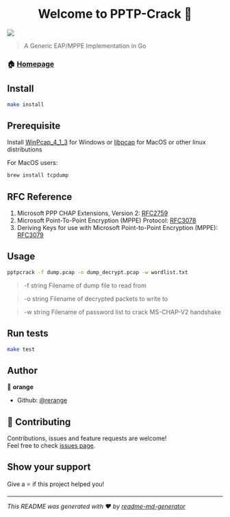 <h1 align="center">Welcome to PPTP-Crack 👋</h1>
<p>
  <img src="https://img.shields.io/badge/version-0.1-blue.svg?cacheSeconds=2592000" />
</p>

> A Generic EAP/MPPE Implementation in Go

### 🏠 [Homepage](https://github.com/rerange/pptpcrack)

## Install

```sh
make install
```

## Prerequisite

Install [WinPcap_4_1_3](https://www.winpcap.org/install/default.htm) for Windows or [libpcap](https://formulae.brew.sh/formula/libpcap) for MacOS or other linux distributions

For MacOS users:

```sh
brew install tcpdump
```

## RFC Reference

1. Microsoft PPP CHAP Extensions, Version 2: [RFC2759](https://tools.ietf.org/html/rfc2759)
2. Microsoft Point-To-Point Encryption (MPPE) Protocol: [RFC3078](https://tools.ietf.org/html/rfc3078)
3. Deriving Keys for use with Microsoft Point-to-Point Encryption (MPPE): [RFC3079](https://tools.ietf.org/html/rfc3079)

## Usage

```bash
pptpcrack -f dump.pcap -o dump_decrypt.pcap -w wordlist.txt 
```

> -f string Filename of dump file to read from

>-o string Filename of decrypted packets to write to

>-w string Filename of password list to crack MS-CHAP-V2 handshake

## Run tests

```sh
make test
```

## Author

👤 **orange**

* Github: [@rerange](https://github.com/rerange)

## 🤝 Contributing

Contributions, issues and feature requests are welcome!<br />Feel free to check [issues page](https://github.com/rerange/pptpcrack/issues).

## Show your support

Give a ⭐️ if this project helped you!

***
_This README was generated with ❤️ by [readme-md-generator](https://github.com/kefranabg/readme-md-generator)_